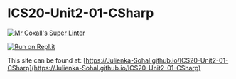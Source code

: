 # ICS20-Unit2-01-CSharp

[![Mr Coxall's Super Linter](https://github.com/Julienka-Sohal/ICS20-Unit2-01-CSharp/workflows/Mr%20Coxall's%20Super%20Linter/badge.svg)](https://github.com/Julienka-Sohal/ICS20-Unit2-01-CSharp/actions/)

[![Run on Repl.it](https://repl.it/badge/github/Julienka-Sohal/ICS20-Unit2-01-CSharp)](https://repl.it/github/Julienka-Sohal/ICS20-Unit2-01-CSharp)

This site can be found at: [https://Julienka-Sohal.github.io/ICS20-Unit2-01-CSharp](https://Julienka-Sohal.github.io/ICS20-Unit2-01-CSharp)
